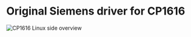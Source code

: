 # Original Siemens driver for CP1616

![CP1616 Linux side overview](https://github.com/durovsky/siemens_experimental/blob/master/rep/overview_1.jpg)

